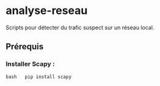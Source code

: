 # analyse-reseau
Scripts pour détecter du trafic suspect sur un réseau local.

## Prérequis
### Installer Scapy :
   ```bash   pip install scapy   ```
